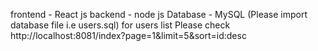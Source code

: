 frontend  - React js
backend - node js
Database - MySQL (Please import database file i.e users.sql)
for users list Please check http://localhost:8081/index?page=1&limit=5&sort=id:desc 
